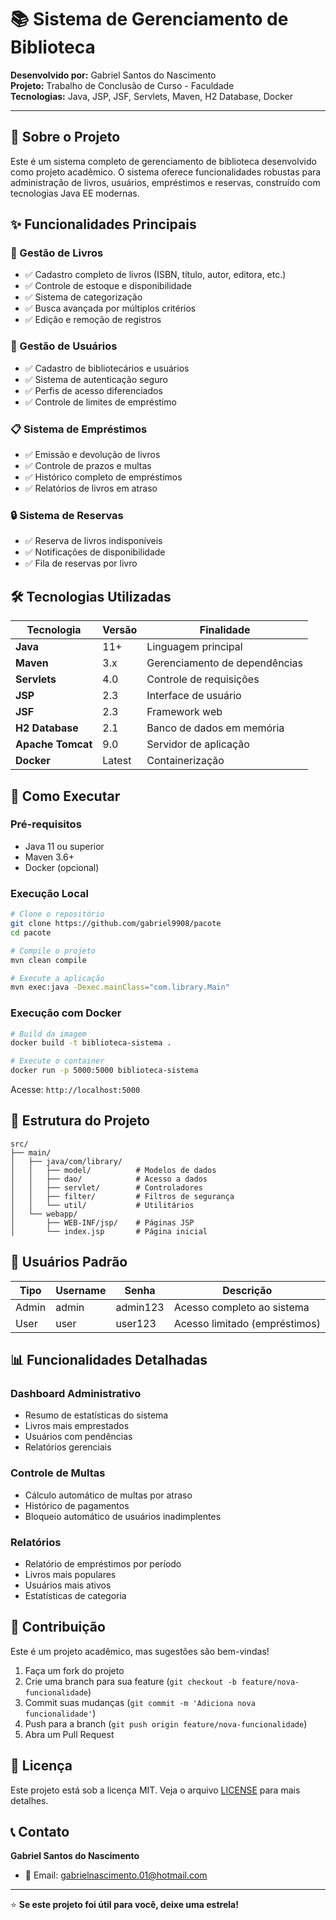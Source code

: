 
# 📚 Sistema de Gerenciamento de Biblioteca

**Desenvolvido por:** Gabriel Santos do Nascimento  
**Projeto:** Trabalho de Conclusão de Curso - Faculdade  
**Tecnologias:** Java, JSP, JSF, Servlets, Maven, H2 Database, Docker

---

## 🎯 Sobre o Projeto

Este é um sistema completo de gerenciamento de biblioteca desenvolvido como projeto acadêmico. O sistema oferece funcionalidades robustas para administração de livros, usuários, empréstimos e reservas, construído com tecnologias Java EE modernas.

## ✨ Funcionalidades Principais

### 📖 Gestão de Livros
- ✅ Cadastro completo de livros (ISBN, título, autor, editora, etc.)
- ✅ Controle de estoque e disponibilidade
- ✅ Sistema de categorização
- ✅ Busca avançada por múltiplos critérios
- ✅ Edição e remoção de registros

### 👥 Gestão de Usuários
- ✅ Cadastro de bibliotecários e usuários
- ✅ Sistema de autenticação seguro
- ✅ Perfis de acesso diferenciados
- ✅ Controle de limites de empréstimo

### 📋 Sistema de Empréstimos
- ✅ Emissão e devolução de livros
- ✅ Controle de prazos e multas
- ✅ Histórico completo de empréstimos
- ✅ Relatórios de livros em atraso

### 🔒 Sistema de Reservas
- ✅ Reserva de livros indisponíveis
- ✅ Notificações de disponibilidade
- ✅ Fila de reservas por livro

## 🛠️ Tecnologias Utilizadas

| Tecnologia | Versão | Finalidade |
|------------|--------|------------|
| **Java** | 11+ | Linguagem principal |
| **Maven** | 3.x | Gerenciamento de dependências |
| **Servlets** | 4.0 | Controle de requisições |
| **JSP** | 2.3 | Interface de usuário |
| **JSF** | 2.3 | Framework web |
| **H2 Database** | 2.1 | Banco de dados em memória |
| **Apache Tomcat** | 9.0 | Servidor de aplicação |
| **Docker** | Latest | Containerização |

## 🚀 Como Executar

### Pré-requisitos
- Java 11 ou superior
- Maven 3.6+
- Docker (opcional)

### Execução Local
```bash
# Clone o repositório
git clone https://github.com/gabriel9908/pacote
cd pacote

# Compile o projeto
mvn clean compile

# Execute a aplicação
mvn exec:java -Dexec.mainClass="com.library.Main"
```

### Execução com Docker
```bash
# Build da imagem
docker build -t biblioteca-sistema .

# Execute o container
docker run -p 5000:5000 biblioteca-sistema
```

Acesse: `http://localhost:5000`

## 📁 Estrutura do Projeto

```
src/
├── main/
│   ├── java/com/library/
│   │   ├── model/          # Modelos de dados
│   │   ├── dao/            # Acesso a dados
│   │   ├── servlet/        # Controladores
│   │   ├── filter/         # Filtros de segurança
│   │   └── util/           # Utilitários
│   └── webapp/
│       ├── WEB-INF/jsp/    # Páginas JSP
│       └── index.jsp       # Página inicial
```

## 🔐 Usuários Padrão

| Tipo | Username | Senha | Descrição |
|------|----------|-------|-----------|
| Admin | admin | admin123 | Acesso completo ao sistema |
| User | user | user123 | Acesso limitado (empréstimos) |

## 📊 Funcionalidades Detalhadas

### Dashboard Administrativo
- Resumo de estatísticas do sistema
- Livros mais emprestados
- Usuários com pendências
- Relatórios gerenciais

### Controle de Multas
- Cálculo automático de multas por atraso
- Histórico de pagamentos
- Bloqueio automático de usuários inadimplentes

### Relatórios
- Relatório de empréstimos por período
- Livros mais populares
- Usuários mais ativos
- Estatísticas de categoria

## 🤝 Contribuição

Este é um projeto acadêmico, mas sugestões são bem-vindas!

1. Faça um fork do projeto
2. Crie uma branch para sua feature (`git checkout -b feature/nova-funcionalidade`)
3. Commit suas mudanças (`git commit -m 'Adiciona nova funcionalidade'`)
4. Push para a branch (`git push origin feature/nova-funcionalidade`)
5. Abra um Pull Request

## 📄 Licença

Este projeto está sob a licença MIT. Veja o arquivo [LICENSE](LICENSE) para mais detalhes.

## 📞 Contato

**Gabriel Santos do Nascimento**
- 📧 Email: gabrielnascimento.01@hotmail.com


---

⭐ **Se este projeto foi útil para você, deixe uma estrela!**
